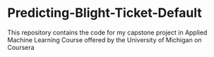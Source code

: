 # Predicting-Blight-Ticket-Default
This repository contains the code for my capstone project in Applied Machine Learning Course offered by the University of Michigan on Coursera
